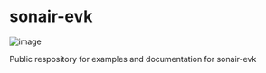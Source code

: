 # sonair-evk

![image](https://github.com/user-attachments/assets/90a13feb-4978-40c9-b9a4-e35ac17033ca)



Public respository for examples and documentation for sonair-evk
